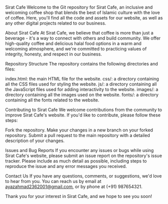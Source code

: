 Sirat Cafe
Welcome to the Git repository for Sirat Cafe, an inclusive and welcoming coffee shop that blends the best of Islamic culture with the love of coffee. Here, you'll find all the code and assets for our website, as well as any other digital projects related to our business.

About Sirat Cafe
At Sirat Cafe, we believe that coffee is more than just a beverage - it's a way to connect with others and build community. We offer high-quality coffee and delicious halal food options in a warm and welcoming atmosphere, and we're committed to practicing values of integrity, honesty, and respect in our business.

Repository Structure
The repository contains the following directories and files:

index.html: the main HTML file for the website.
css/: a directory containing all the CSS files used for styling the website.
js/: a directory containing all the JavaScript files used for adding interactivity to the website.
images/: a directory containing all the images used on the website.
fonts/: a directory containing all the fonts related to the website.

Contributing to Sirat Cafe
We welcome contributions from the community to improve Sirat Cafe's website. If you'd like to contribute, please follow these steps:

Fork the repository.
Make your changes in a new branch on your forked repository.
Submit a pull request to the main repository with a detailed description of your changes.

Issues and Bug Reports
If you encounter any issues or bugs while using Sirat Cafe's website, please submit an issue report on the repository's issue tracker. Please include as much detail as possible, including steps to reproduce the issue and any error messages you received.

Contact Us
If you have any questions, comments, or suggestions, we'd love to hear from you. You can reach us by email at ayazahmad2362001@gmail.com, or by phone at (+91) 987654321.

Thank you for your interest in Sirat Cafe, and we hope to see you soon!
